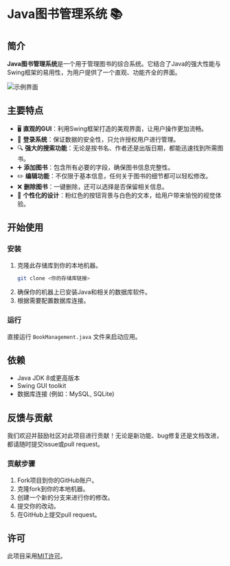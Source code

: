# Java图书管理系统 📚

## 简介
**Java图书管理系统**是一个用于管理图书的综合系统。它结合了Java的强大性能与Swing框架的易用性，为用户提供了一个直观、功能齐全的界面。

![示例界面](链接到你的项目截图)

## 主要特点

- 🖥️ **直观的GUI**：利用Swing框架打造的美观界面，让用户操作更加流畅。
- 🔐 **登录系统**：保证数据的安全性，只允许授权用户进行管理。
- 🔍 **强大的搜索功能**：无论是按书名、作者还是出版日期，都能迅速找到所需图书。
- ➕ **添加图书**：包含所有必要的字段，确保图书信息完整性。
- ✏️ **编辑功能**：不仅限于基本信息，任何关于图书的细节都可以轻松修改。
- ❌ **删除图书**：一键删除，还可以选择是否保留相关信息。
- 🎨 **个性化的设计**：粉红色的按钮背景与白色的文本，给用户带来愉悦的视觉体验。

## 开始使用

### 安装

1. 克隆此存储库到你的本地机器。
    ```bash
    git clone <你的存储库链接>
    ```
2. 确保你的机器上已安装Java和相关的数据库软件。
3. 根据需要配置数据库连接。

### 运行

直接运行 `BookManagement.java` 文件来启动应用。

## 依赖

- Java JDK 8或更高版本
- Swing GUI toolkit
- 数据库连接 (例如：MySQL, SQLite)

## 反馈与贡献

我们欢迎并鼓励社区对此项目进行贡献！无论是新功能、bug修复还是文档改进，都请随时提交issue或pull request。

### 贡献步骤

1. Fork项目到你的GitHub账户。
2. 克隆fork到你的本地机器。
3. 创建一个新的分支来进行你的修改。
4. 提交你的改动。
5. 在GitHub上提交pull request。

## 许可

此项目采用[MIT许可](LICENSE)。
